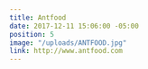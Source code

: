 ```yaml
---
title: Antfood
date: 2017-12-11 15:06:00 -05:00
position: 5
image: "/uploads/ANTFOOD.jpg"
link: http://www.antfood.com
---
```



